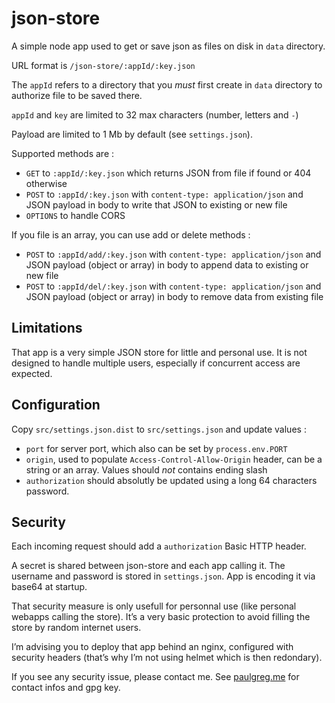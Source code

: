 # json-store

A simple node app used to get or save json as files on disk in `data` directory.

URL format is `/json-store/:appId/:key.json`

The `appId` refers to a directory that you *must* first create in `data` directory to authorize file to be saved there.

`appId` and `key` are limited to 32 max characters (number, letters and `-`)

Payload are limited to 1 Mb by default (see `settings.json`).

Supported methods are :
- `GET` to `:appId/:key.json` which returns JSON from file if found or 404 otherwise
- `POST` to `:appId/:key.json` with `content-type: application/json` and JSON payload in body to write that JSON to existing or new file
- `OPTIONS` to handle CORS


If you file is an array, you can use add or delete methods : 

- `POST` to `:appId/add/:key.json` with `content-type: application/json` and JSON payload (object or array) in body to append data to existing or new file
- `POST` to `:appId/del/:key.json` with `content-type: application/json` and JSON payload (object or array) in body to remove data from existing file


## Limitations

That app is a very simple JSON store for little and personal use. It is not designed to handle multiple users, especially if concurrent access are expected.


## Configuration

Copy `src/settings.json.dist` to `src/settings.json` and update values :
- `port` for server port, which also can be set by `process.env.PORT`
- `origin`, used to populate `Access-Control-Allow-Origin` header, can be a string or an array. Values should *not* contains ending slash
- `authorization` should absolutly be updated using a long 64 characters password.


## Security

Each incoming request should add a `authorization` Basic HTTP header.

A secret is shared between json-store and each app calling it. 
The username and password is stored in `settings.json`. App is encoding it via base64 at startup.

That security measure is only usefull for personnal use (like personal webapps calling the store). It’s a very basic protection to avoid filling the store by random internet users.

I’m advising you to deploy that app behind an nginx, configured with security headers (that’s why I’m not using helmet which is then redondary).

If you see any security issue, please contact me. See [paulgreg.me](https://paulgreg.me/) for contact infos and gpg key.